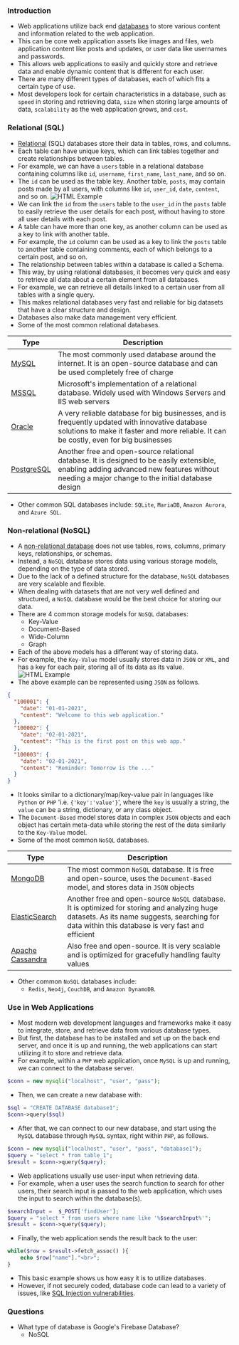 ### Introduction
- Web applications utilize back end [databases](https://en.wikipedia.org/wiki/Database) to store various content and information related to the web application. 
- This can be core web application assets like images and files, web application content like posts and updates, or user data like usernames and passwords. 
- This allows web applications to easily and quickly store and retrieve data and enable dynamic content that is different for each user.
- There are many different types of databases, each of which fits a certain type of use. 
- Most developers look for certain characteristics in a database, such as `speed` in storing and retrieving data, `size` when storing large amounts of data, `scalability` as the web application grows, and `cost`.



### Relational (SQL)
- [Relational](https://en.wikipedia.org/wiki/Relational_database) (SQL) databases store their data in tables, rows, and columns. 
- Each table can have unique keys, which can link tables together and create relationships between tables.
- For example, we can have a `users` table in a relational database containing columns like `id`, `username`, `first_name`, `last_name`, and so on. 
- The `id` can be used as the table key. Another table, `posts`, may contain posts made by all users, with columns like `id`, `user_id`, `date`, `content`, and so on.
![HTML Example](https://academy.hackthebox.com/storage/modules/75/web_apps_relational_db.jpg)
- We can link the `id` from the `users` table to the `user_id` in the `posts` table to easily retrieve the user details for each post, without having to store all user details with each post.
- A table can have more than one key, as another column can be used as a key to link with another table. 
- For example, the `id` column can be used as a key to link the `posts` table to another table containing comments, each of which belongs to a certain post, and so on.
- The relationship between tables within a database is called a Schema.
- This way, by using relational databases, it becomes very quick and easy to retrieve all data about a certain element from all databases. 
- For example, we can retrieve all details linked to a certain user from all tables with a single query. 
- This makes relational databases very fast and reliable for big datasets that have a clear structure and design. 
- Databases also make data management very efficient.
- Some of the most common relational databases.

| Type | Description |
| --- | --- |
| [MySQL](https://en.wikipedia.org/wiki/MySQL) | The most commonly used database around the internet. It is an open-source database and can be used completely free of charge |
| [MSSQL](https://en.wikipedia.org/wiki/Microsoft_SQL_Server) | Microsoft's implementation of a relational database. Widely used with Windows Servers and IIS web servers |
| [Oracle](https://en.wikipedia.org/wiki/Oracle_Database) | A very reliable database for big businesses, and is frequently updated with innovative database solutions to make it faster and more reliable. It can be costly, even for big businesses |
| [PostgreSQL](https://en.wikipedia.org/wiki/PostgreSQL) | Another free and open-source relational database. It is designed to be easily extensible, enabling adding advanced new features without needing a major change to the initial database design |
- Other common SQL databases include: `SQLite`, `MariaDB`, `Amazon Aurora`, and `Azure SQL`.



### Non-relational (NoSQL)
- A [non-relational database](https://en.wikipedia.org/wiki/NoSQL) does not use tables, rows, columns, primary keys, relationships, or schemas.
- Instead, a `NoSQL` database stores data using various storage models, depending on the type of data stored.
- Due to the lack of a defined structure for the database, `NoSQL` databases are very scalable and flexible. 
- When dealing with datasets that are not very well defined and structured, a `NoSQL` database would be the best choice for storing our data.
- There are 4 common storage models for `NoSQL` databases:
	- Key-Value
	- Document-Based
	- Wide-Column
	- Graph
- Each of the above models has a different way of storing data. 
- For example, the `Key-Value` model usually stores data in `JSON` or `XML`, and has a key for each pair, storing all of its data as its value.
![HTML Example](https://academy.hackthebox.com/storage/modules/75/web_apps_non-relational_db.jpg)
- The above example can be represented using `JSON` as follows.
```json
{
  "100001": {
    "date": "01-01-2021",
    "content": "Welcome to this web application."
  },
  "100002": {
    "date": "02-01-2021",
    "content": "This is the first post on this web app."
  },
  "100003": {
    "date": "02-01-2021",
    "content": "Reminder: Tomorrow is the ..."
  }
}
```
- It looks similar to a dictionary/map/key-value pair in languages like `Python` or `PHP` 'i.e. `{'key':'value'}`', where the `key` is usually a string, the `value` can be a string, dictionary, or any class object.
- The `Document-Based` model stores data in complex `JSON` objects and each object has certain meta-data while storing the rest of the data similarly to the `Key-Value` model.
- Some of the most common `NoSQL` databases.

| Type | Description |
| --- | --- |
| [MongoDB](https://en.wikipedia.org/wiki/MongoDB) | The most common `NoSQL` database. It is free and open-source, uses the `Document-Based` model, and stores data in `JSON` objects |
| [ElasticSearch](https://en.wikipedia.org/wiki/Elasticsearch) | Another free and open-source `NoSQL` database. It is optimized for storing and analyzing huge datasets. As its name suggests, searching for data within this database is very fast and efficient |
| [Apache Cassandra](https://en.wikipedia.org/wiki/Apache_Cassandra) | Also free and open-source. It is very scalable and is optimized for gracefully handling faulty values |

- Other common `NoSQL` databases include: 
	- `Redis`, `Neo4j`, `CouchDB`, and `Amazon DynamoDB`.



### Use in Web Applications
- Most modern web development languages and frameworks make it easy to integrate, store, and retrieve data from various database types.
- But first, the database has to be installed and set up on the back end server, and once it is up and running, the web applications can start utilizing it to store and retrieve data.
- For example, within a `PHP` web application, once `MySQL` is up and running, we can connect to the database server.
```php
$conn = new mysqli("localhost", "user", "pass");
```
- Then, we can create a new database with:
```php
$sql = "CREATE DATABASE database1";
$conn->query($sql)
```
- After that, we can connect to our new database, and start using the `MySQL` database through `MySQL` syntax, right within `PHP`, as follows.
```php
$conn = new mysqli("localhost", "user", "pass", "database1");
$query = "select * from table_1";
$result = $conn->query($query);
```
- Web applications usually use user-input when retrieving data. 
- For example, when a user uses the search function to search for other users, their search input is passed to the web application, which uses the input to search within the database(s).
```php
$searchInput =  $_POST['findUser'];
$query = "select * from users where name like '%$searchInput%'";
$result = $conn->query($query);
```
- Finally, the web application sends the result back to the user:
```php
while($row = $result->fetch_assoc() ){
	echo $row["name"]."<br>";
}
```
- This basic example shows us how easy it is to utilize databases. 
- However, if not securely coded, database code can lead to a variety of issues, like [SQL Injection vulnerabilities](https://owasp.org/www-community/attacks/SQL_Injection).



### Questions
- What type of database is Google's Firebase Database?
	- NoSQL